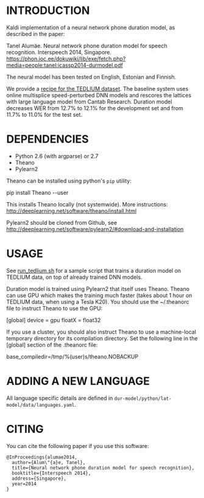 INTRODUCTION
============

Kaldi implementation of a neural network phone duration model, as described in
the paper:

Tanel Alumäe. Neural network phone duration model for speech recognition. 
Interspeech 2014, Singapore.
https://phon.ioc.ee/dokuwiki/lib/exe/fetch.php?media=people:tanel:icassp2014-durmodel.pdf

The neural model has been tested on English, Estonian and Finnish.

We provide a [recipe for the TEDLIUM dataset](run_tedlium.sh). The baseline system uses online 
multisplice speed-perturbed DNN models and rescores the lattices with large language model from Cantab Research. Duration model decreases 
WER from 12.7% to 12.1% for the development set and from 11.7% to 11.0% for the test set.


DEPENDENCIES
============

  * Python 2.6 (with argparse) or 2.7
  * Theano
  * Pylearn2
  
Theano can be installed using python's `pip` utility:

pip install Theano --user

This installs Theano locally (not systemwide). More instructions: 
http://deeplearning.net/software/theano/install.html

Pylearn2 should be cloned from Github, see 
http://deeplearning.net/software/pylearn2/#download-and-installation
  
  
USAGE
=====

See [run_tedlium.sh](run_tedlium.sh) for a sample script that trains a duration model
on TEDLIUM data, on top of already trained DNN models. 

Duration model is trained using Pylearn2 that itself uses Theano. Theano
can use GPU which makes the training much faster (takes about 1 hour on
TEDLIUM data, when using a Tesla K20). You should use the ~/.theanorc 
file to instruct Theano to use the GPU:

[global]
device = gpu 
floatX = float32

If you use a cluster, you should also instruct Theano to use a 
machine-local temporary directory for its compilation directory. Set the
following line in the [global] section of the .theanorc file:

base_compiledir=/tmp/%(user)s/theano.NOBACKUP


ADDING A NEW LANGUAGE
=====================

All language specific details are defined in `dur-model/python/lat-model/data/languages.yaml`.

CITING
======

You can cite the following paper if you use this software:

    @InProceedings{alumae2014,
      author={Alum\"{a}e, Tanel},
      title={Neural network phone duration model for speech recognition},
      booktitle={Interspeech 2014},
      address={Singapore},
      year=2014
    }
